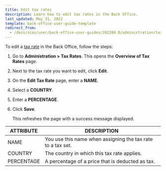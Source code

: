 ```yaml
---
title: Edit tax rates
description: Learn how to edit tax rates in the Back Office.
last_updated: May 31, 2022
template: back-office-user-guide-template
redirect_from:
  - /docs/scos/user/back-office-user-guides/202204.0/administration/tax-rates/edit-tax-rates.html
---
```



To edit a [tax rate](/docs/scos/user/features/{{page.version}}/tax-feature-overview.html) in the Back Office, follow the steps:

1. Go to **Administration&nbsp;<span aria-label="and then">></span> Tax Rates**.
    This opens the **Overview of Tax Rates** page.
2. Next to the tax rate you want to edit, click **Edit**.
3. On the **Edit Tax Rate** page, enter a **NAME**.
4. Select a **COUNTRY**.
5. Enter a **PERCENTAGE**.
6. Click **Save**.

    This refreshes the page with a success message displayed.

| ATTRIBUTE |DESCRIPTION  |
| --- | --- |
| NAME | You use this name when assigning the tax rate to a tax set. |
| COUNTRY | The country in which this tax rate applies. |
| PERCENTAGE | A percentage of a price that is deducted as tax. |    
